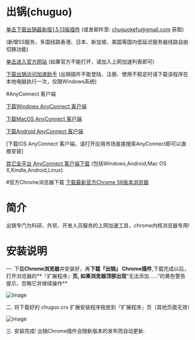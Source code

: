 # 出锅(chuguo)

[单击下载出锅最新版1.5.13版插件](http://7xrvud.dl1.z0.glb.clouddn.com/chuguo_v1.5.13.crx) (或发邮件至: chuguokefu@gmail.com 获取)

(新增SS服务，多国线路香港、日本、新加坡、美国等国内低延迟服务器线路自由切换功能)

[单击进入官方网站](https://a.tzqby.xyz:17869/home/invite.html?code=77db427309a3eeb4) (如果官方不能打开，请加入上网加速列表即可)

[下载出锅访问加速助手](http://7xrvud.dl1.z0.glb.clouddn.com/chuguo_tool.zip) 
(出锅插件不能登陆、注册、使用不稳定时请下载该程序在本地电脑执行一次，仅限Windows系统)

#AnyConnect 客户端

[下载Windows AnyConnect 客户端](http://7xrvud.dl1.z0.glb.clouddn.com/anyconnect-win-4.2.04018-pre-deploy-k9.msi)

[下载MacOS AnyConnect 客户端](http://7xrvud.dl1.z0.glb.clouddn.com/anyconnect-macosx-i386-4.2.03013-k9.dmg)

[下载Android AnyConnect 客户端](http://7xrvud.dl1.z0.glb.clouddn.com/AnyConnect_4.0.05026.apk)

[下载IOS AnyConnect 客户端，请打开应用市场直接搜索AnyConnect即可以直接安装]

[其它全平台 AnyConnect 客户端下载](https://cnlic.com/share/client.html) (包括Windows,Android,Mac OS X,Kindle,Android,Linux)

#官方Chrome浏览器下载
[下载最新官方Chrome 56版本浏览器](http://sw.bos.baidu.com/sw-search-sp/software/1c5131aea1842/ChromeStandalone_56.0.2924.87_Setup.exe)

# 简介

出锅专门为科研、外贸、开发人员服务的上网加速工具，chrome内核浏览器专用!

# 安装说明

一. 下载**Chrome浏览器**并安装好，再**下载『出锅』 Chrome插件**,下载完成以后，打开浏览器的**『扩展程序』**页, 如果浏览器顶部出现**“无法添加……”的黄色警告提示，忽略它并继续操作**

![image](https://raw.githubusercontent.com/chuguofan/chuguo/master/chrome_step_1.png)

二. 将下载好的 chuguo.crx 扩展安装程序拖放到『扩展程序』页（其他页面无效）

![image](https://raw.githubusercontent.com/chuguofan/chuguo/master/chrome_step_2.png)

三. 安装完成! 出锅Chrome插件会随新版本的发布而自动更新.
